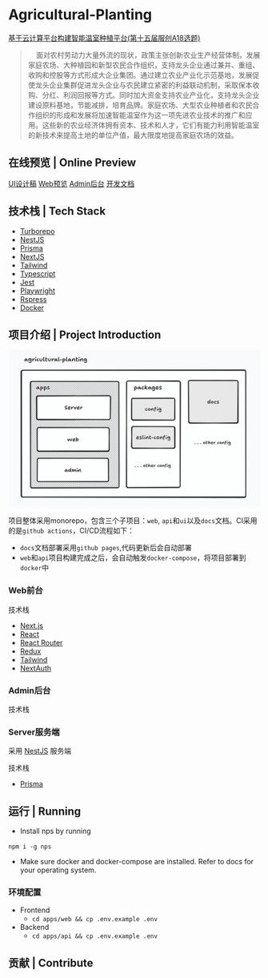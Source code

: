 # Agricultural-Planting

[基于云计算平台构建智能温室种植平台(第十五届服创A18选题)](http://www.fwwb.org.cn/topic/show/a399bd45-8d61-4612-ac22-fe81724c7667)

> &nbsp;&nbsp;&nbsp;&nbsp;面对农村劳动力大量外流的现状，政策主张创新农业生产经营体制，发展家庭农场、大种植园和新型农民合作组织，支持龙头企业通过兼并、重组、收购和控股等方式形成大企业集团。通过建立农业产业化示范基地，发展促使龙头企业集群促进龙头企业与农民建立紧密的利益联动机制，采取保本收购、分红、利润回报等方式。同时加大资金支持农业产业化，支持龙头企业建设原料基地，节能减排，培育品牌。家庭农场、大型农业种植者和农民合作组织的形成和发展将加速智能温室作为这一项先进农业技术的推广和应用。这些新的农业经济体拥有资本、技术和人才，它们有能力利用智能温室的新技术来提高土地的单位产值，最大限度地提高家庭农场的效益。

## 在线预览 | Online Preview

[UI设计稿](https://mastergo.com/goto/wDnbiWJt?page_id=M&file=114928014033458)
[Web预览](https://demo.leostar.top/)
[Admin后台](https://demo.leostar.top/)
[开发文档](https://github.com/leostar/Agricultural-Planting/blob/main/docs/README.md)

## 技术栈 | Tech Stack

- [Turborepo](https://turbo.build/repo/docs)
- [NestJS](https://docs.nestjs.cn/)
- [Prisma](https://prisma.nodejs.cn/)
- [NextJS](https://www.nextjs.cn/)
- [Tailwind](https://tailwind.nodejs.cn/)
- [Typescript](https://www.tslang.cn/)
- [Jest](https://www.jestjs.cn/)
- [Playwright](https://playwright.nodejs.cn/docs/intro)
- [Rspress](https://rspress.dev/zh/guide/start/introduction.html)
- [Docker](https://docs.docker.com/get-started/overview/)

## 项目介绍 | Project Introduction
![](./screenshot/project-structure.png)

项目整体采用monorepo，包含三个子项目：`web`, `api`和`ui`以及`docs`文档。CI采用的是`github actions`，CI/CD流程如下：
- `docs`文档部署采用`github pages`,代码更新后会自动部署
- `web`和`api`项目构建完成之后，会自动触发`docker-compose`，将项目部署到`docker`中

### Web前台

技术栈

- [Next.js](https://nextjs.org)
- [React](https://reactjs.org/)
- [React Router](https://reactrouter.com/)
- [Redux](https://redux.js.org/)
- [Tailwind](https://tailwindcss.com/)
- [NextAuth](https://nextauth.js.org/)


### Admin后台

技术栈


### Server服务端

采用 [NestJS](https://nestjs.com/) 服务端

技术栈

- [Prisma](https://www.prisma.io/)

## 运行 | Running
- Install nps by running 
```
npm i -g nps
```
- Make sure docker and docker-compose are
 installed. Refer to docs for your operating system.

### 环境配置
- Frontend
    - `cd apps/web && cp .env.example .env`
- Backend 
    - `cd apps/api && cp .env.example .env`

## 贡献 | Contribute
